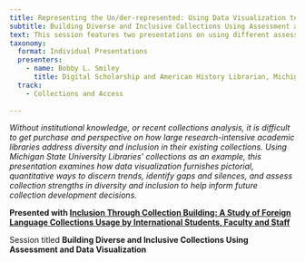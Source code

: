 ```yaml
---
title: Representing the Un/der-represented: Using Data Visualization to Explore Diversity and Inclusion for Academic Library Collections
subtitle: Building Diverse and Inclusive Collections Using Assessment and Data Visualization
text: This session features two presentations on using different assessment methods to create more inclusive library collections.
taxonomy:
  format: Individual Presentations
  presenters:
    - name: Bobby L. Smiley
	  title: Digital Scholarship and American History Librarian, Michigan State University Libraries
  track: 
    - Collections and Access
	
---
```

_Without institutional knowledge, or recent collections analysis, it is difficult to get purchase and perspective on how large research-intensive academic libraries address diversity and inclusion in their existing collections. Using Michigan State University Libraries’ collections as an example, this presentation examines how data visualization furnishes pictorial, quantitative ways to discern trends, identify gaps and silences, and assess collection strengths in diversity and inclusion to help inform future collection development decisions._

**Presented with [Inclusion Through Collection Building: A Study of Foreign Language Collections Usage by 
International Students, Faculty and Staff](/program/sessions/Inclusion-Through-Collection-Building-A-Study-of-Foreign-Language-Collections-Usage-by-International-Students-Faculty-and-Staff)**

Session titled **Building Diverse and Inclusive Collections Using Assessment and Data Visualization** 
